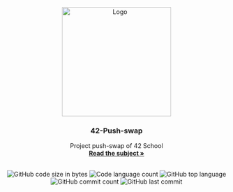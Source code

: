 <div align="center">
	<img src="https://i.imgur.com/y2bQtnZ.png" width="250" height="250" alt="Logo" />
	<h3>42-Push-swap</h3>
	<p>
		Project push-swap of 42 School
		<br />
		<a href="https://github.com/extrymes/42-Push-swap/blob/main/en.subject.pdf"><b>Read the subject »</b></a>
		<br />
		<br />
	</p>
	<p>
		<img src="https://img.shields.io/github/languages/code-size/extrymes/42-Push-swap?color=steelblue" alt="GitHub code size in bytes" />
		<img src="https://img.shields.io/github/languages/count/extrymes/42-Push-swap?color=mediumpurple" alt="Code language count" />
		<img src="https://img.shields.io/github/languages/top/extrymes/42-Push-swap?color=mediumseagreen" alt="GitHub top language" />
		<img src="https://img.shields.io/github/commit-activity/t/extrymes/42-Push-swap?color=cadetblue" alt="GitHub commit count" />
		<img src="https://img.shields.io/github/last-commit/extrymes/42-Push-swap?color=salmon" alt="GitHub last commit" />
	</p>
</div>
